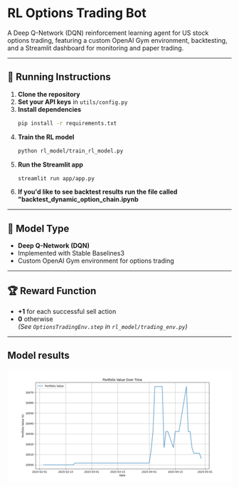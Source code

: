# RL Options Trading Bot

A Deep Q-Network (DQN) reinforcement learning agent for US stock options trading, featuring a custom OpenAI Gym environment, backtesting, and a Streamlit dashboard for monitoring and paper trading.

---

## 🚀 Running Instructions

1. **Clone the repository**
2. **Set your API keys** in `utils/config.py`
3. **Install dependencies**
   ```bash
   pip install -r requirements.txt
   ```
4. **Train the RL model**
   ```bash
   python rl_model/train_rl_model.py
   ```
5. **Run the Streamlit app**
   ```bash
   streamlit run app/app.py
   ```
6. **If you'd like to see backtest results run the file called "backtest_dynamic_option_chain.ipynb**

---

## 🧠 Model Type

- **Deep Q-Network (DQN)**
- Implemented with Stable Baselines3
- Custom OpenAI Gym environment for options trading

---

## 🏆 Reward Function

- **+1** for each successful sell action
- **0** otherwise  
  _(See `OptionsTradingEnv.step` in `rl_model/trading_env.py`)_

---

## Model results

![Trading App Screenshot](portfolio_value_plot.png)
